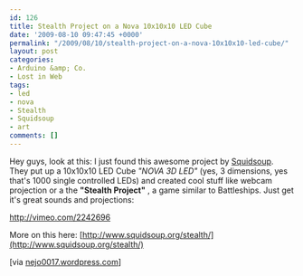 ```yaml
---
id: 126
title: Stealth Project on a Nova 10x10x10 LED Cube
date: '2009-08-10 09:47:45 +0000'
permalink: "/2009/08/10/stealth-project-on-a-nova-10x10x10-led-cube/"
layout: post
categories:
- Arduino &amp; Co.
- Lost in Web
tags:
- led
- nova
- Stealth
- Squidsoup
- art
comments: []
---
```

Hey guys, look at this: I just found this awesome project by [Squidsoup](http://www.squidsoup.org/). They put up a 10x10x10 LED Cube _"NOVA 3D LED"_ (yes, 3 dimensions, yes that's 1000 single controlled LEDs) and created cool stuff like webcam projection or a the **"Stealth Project"** , a game similar to Battleships. Just get it's great sounds and projections:

<http://vimeo.com/2242696>

More on this here: [http://www.squidsoup.org/stealth/](http://www.squidsoup.org/stealth/)

[via [nejo0017.wordpress.com](http://nejo0017.wordpress.com/2009/05/08/the-stealth-project/)]